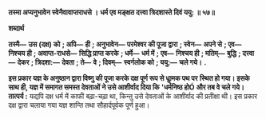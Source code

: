 **तस्मा अप्यनुभावेन स्वेनैवावाप्तराधसे ।** **धर्म एव मङ्क्षत दत्त्वा त्रिदशास्ते दिवं ययु: ॥ ५७॥** 

**शब्दार्थ** 

**तस्मै—** **उस (दक्ष) को** **; अपि—** **ही** **; अनुभावेन—** **परमेश्वर की पूजा द्वारा** **; स्वेन—** **अपने से** **; एव—** **निश्चय ही** **; अवाप्त-राधसे—** **सिद्धि प्राप्त करके** **; धर्मे—** **धर्म में** **; एव—** **निश्चय ही** **; मतिम्—** **बुद्धि** **; दत्त्वा—** **देकर** **; त्रिदशा:—** **देवता** **; ते—** **वे** **; दिवम्—** **स्वर्गलोक को** **; ययु:—** **चले गये।** **.** 

**इस प्रकार यज्ञ के अनुष्ठान द्वारा विष्णु की पूजा करके दक्ष पूर्ण रूप से धाॢमक पथ पर** **स्थित हो गया। इसके साथ ही, यज्ञ में समागत समस्त देवताओं ने उसे आशीर्वाद दिया कि** **'धर्मनिष्ठ होÓ और तब वे चले गये।** **तात्पर्य :** यद्यपि दक्ष धर्म में काफी बढ़ा-चढ़ा था, किन्तु उसे देवताओं के आशीर्वाद की प्रतीक्षा थी। इस प्रकार दक्ष द्वारा चलाया गया यज्ञ शान्ति तथा सौहार्दपूर्वक पूर्ण हुआ।  